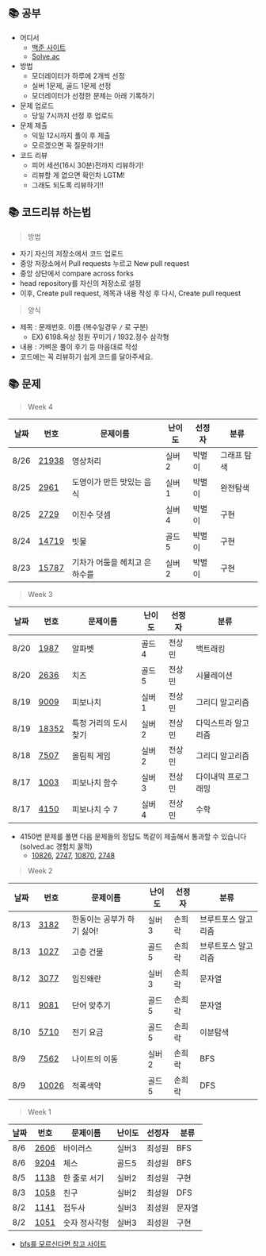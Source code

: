 ## 📚 공부
* 어디서
  * [백준 사이트](https://www.acmicpc.net/)
  * [Solve.ac](https://solved.ac/problems/level)
* 방법
  * 모더레이터가 하루에 2개씩 선정
  * 실버 1문제, 골드 1문제 선정
  * 모더레이터가 선정한 문제는 아래 기록하기
* 문제 업로드
  * 당일 7시까지 선정 후 업로드
* 문제 제출
  * 익일 12시까지 풀이 후 제출
  * 모르겠으면 꼭 질문하기!! 
* 코드 리뷰
  * 피어 세션(16시 30분)전까지 리뷰하기!
  * 리뷰할 게 없으면 확인차 LGTM!
  * 그래도 되도록 리뷰하기!!


## 📚 코드리뷰 하는법
> 방법
* 자기 자신의 저장소에서 코드 업로드 
* 중앙 저장소에서 Pull requests 누르고 New pull request
* 중앙 상단에서 compare across forks
* head repository를 자신의 저장소로 설정
* 이후, Create pull request, 제목과 내용 작성 후 다시, Create pull request
> 양식
* 제목 : 문제번호. 이름 (복수일경우 `/` 로 구분)
  * EX) 6198.옥상 정원 꾸미기 / 1932.정수 삼각형
* 내용 : 가벼운 풀이 후기 등 마음대로 작성 
* 코드에는 꼭 리뷰하기 쉽게 코드를 달아주세요.


## 📚 문제
> Week 4

|날짜|번호|문제이름|난이도|선정자|분류|
|------|---|---|---|---|---|
|8/26|[21938](https://www.acmicpc.net/problem/21938)|영상처리|실버 2|박별이|그래프 탐색|
|8/25|[2961](https://www.acmicpc.net/problem/2961)|도영이가 만든 맛있는 음식|실버 1|박별이|완전탐색|
|8/25|[2729](https://www.acmicpc.net/problem/2729)|이진수 덧셈|실버 4|박별이|구현|
|8/24|[14719](https://www.acmicpc.net/problem/14719)|빗물|골드 5|박별이|구현|
|8/23|[15787](https://www.acmicpc.net/problem/15787)|기차가 어둠을 헤치고 은하수를|실버 2|박별이|구현|

> Week 3

|날짜|번호|문제이름|난이도|선정자|분류|
|------|---|---|---|---|---|
|8/20|[1987](https://www.acmicpc.net/problem/1987)|알파벳|골드 4|전상민|백트래킹|
|8/20|[2636](https://www.acmicpc.net/problem/2636)|치즈|골드 5|전상민|시뮬레이션|
|8/19|[9009](https://www.acmicpc.net/problem/9009)|피보나치|실버 1|전상민|그리디 알고리즘|
|8/19|[18352](https://www.acmicpc.net/problem/18352)|특정 거리의 도시 찾기|실버 2|전상민|다익스트라 알고리즘|
|8/18|[7507](https://www.acmicpc.net/problem/7507)|올림픽 게임|실버 2|전상민|그리디 알고리즘|
|8/17|[1003](https://www.acmicpc.net/problem/1003)|피보나치 함수|실버 3|전상민|다이내믹 프로그래밍|
|8/17|[4150](https://www.acmicpc.net/problem/4150)|피보나치 수 7|실버 4|전상민|수학|
* 4150번 문제를 풀면 다음 문제들의 정답도 똑같이 제출해서 통과할 수 있습니다 (solved.ac 경험치 꿀꺽)
  * [10826](https://www.acmicpc.net/problem/10826), [2747](https://www.acmicpc.net/problem/2747), [10870](https://www.acmicpc.net/problem/10870), [2748](https://www.acmicpc.net/problem/2748)

> Week 2  

|날짜|번호|문제이름|난이도|선정자|분류|
|------|---|---|---|---|---|
|8/13|[3182](https://www.acmicpc.net/problem/3182)|한동이는 공부가 하기 싫어!|실버3|손희락|브루트포스 알고리즘|
|8/13|[1027](https://www.acmicpc.net/problem/1027)|고층 건물|골드5|손희락|브루트포스 알고리즘|
|8/12|[3077](https://www.acmicpc.net/problem/3077)|임진왜란|실버3|손희락|문자열|
|8/11|[9081](https://www.acmicpc.net/problem/9081)|단어 맞추기|골드5|손희락|문자열|
|8/10|[5710](https://www.acmicpc.net/problem/5710)|전기 요금|골드5|손희락|이분탐색|
|8/9|[7562](https://www.acmicpc.net/problem/7562)|나이트의 이동|실버2|손희락|BFS|
|8/9|[10026](https://www.acmicpc.net/problem/10026)|적록색약|골드5|손희락|DFS|

> Week 1  

|날짜|번호|문제이름|난이도|선정자|분류|
|------|---|---|---|---|---|
|8/6|[2606](https://www.acmicpc.net/problem/2606)|바이러스|실버3|최성원|BFS|
|8/6|[9204](https://www.acmicpc.net/problem/9204)|체스|골드5|최성원|BFS|
|8/5|[1138](https://www.acmicpc.net/problem/1138)|한 줄로 서기|실버2|최성원|구현|
|8/3|[1058](https://www.acmicpc.net/problem/1058)|친구|실버2|최성원|DFS|
|8/2|[1141](https://www.acmicpc.net/problem/1141)|접두사|실버3|최성원|문자열|
|8/2|[1051](https://www.acmicpc.net/problem/1051)|숫자 정사각형|실버3|최성원|구현|


* [bfs를 모르신다면 참고 사이트](https://cyc1am3n.github.io/2019/04/26/bfs_dfs_with_python.html)
